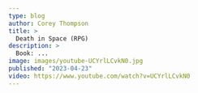 ```yaml
---
type: blog
author: Corey Thompson
title: >
  Death in Space (RPG)
description: >
  Book: ...
image: images/youtube-UCYrlLCvkN0.jpg
published: "2023-04-23"
video: https://www.youtube.com/watch?v=UCYrlLCvkN0
---
```

